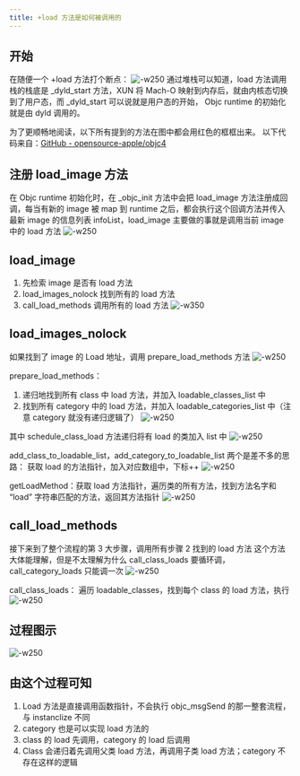 ```yaml
---
title: +load 方法是如何被调用的
---
```


## 开始

在随便一个 +load 方法打个断点：
![-w250](https://res.cloudinary.com/dp1pheuq7/image/upload/v1594052797/load_%E6%96%B9%E6%B3%95%E6%98%AF%E5%A6%82%E4%BD%95%E8%A2%AB%E8%B0%83%E7%94%A8%E7%9A%841_x6uyhn.png)
通过堆栈可以知道，load 方法调用栈的栈底是 _dyld_start 方法，XUN 将 Mach-O 映射到内存后，就由内核态切换到了用户态，而 _dyld_start 可以说就是用户态的开始， Objc runtime 的初始化就是由 dyld 调用的。

为了更顺畅地阅读，以下所有提到的方法在图中都会用红色的框框出来。
以下代码来自：[GitHub - opensource-apple/objc4](https://github.com/opensource-apple/objc4)

## 注册 load_image 方法
在 Objc runtime 初始化时，在 _objc_init 方法中会把 load_image 方法注册成回调，每当有新的 image 被 map 到 runtime 之后，都会执行这个回调方法并传入最新 image 的信息列表 infoList，load_image 主要做的事就是调用当前 image 中的 load 方法
![-w250](https://res.cloudinary.com/dp1pheuq7/image/upload/v1594052858/load_%E6%96%B9%E6%B3%95%E6%98%AF%E5%A6%82%E4%BD%95%E8%A2%AB%E8%B0%83%E7%94%A8%E7%9A%842_czzten.png)

## load_image
1. 先检索 image 是否有 load 方法
2. load_images_nolock 找到所有的 load 方法
3. call_load_methods 调用所有的 load 方法 
![-w350](https://res.cloudinary.com/dp1pheuq7/image/upload/v1594052982/load_%E6%96%B9%E6%B3%95%E6%98%AF%E5%A6%82%E4%BD%95%E8%A2%AB%E8%B0%83%E7%94%A8%E7%9A%843_sqd5fz.png)

## load_images_nolock
如果找到了 image 的 Load 地址，调用 prepare_load_methods 方法
![-w250](https://res.cloudinary.com/dp1pheuq7/image/upload/v1594053043/load_images_nolock_hjcrni.png)

prepare_load_methods：
1. 递归地找到所有 class 中 load 方法，并加入 loadable_classes_list 中
2. 找到所有 category 中的 load 方法，并加入 loadable_categories_list 中（注意 category 就没有递归逻辑了）
![-w250](https://res.cloudinary.com/dp1pheuq7/image/upload/v1594053106/prepare_load_methods_mz9nu0.png)

其中 schedule_class_load 方法递归将有 load 的类加入 list 中
![-w250](https://res.cloudinary.com/dp1pheuq7/image/upload/v1594053251/schedule_class_load_ojufnu.png)

add_class_to_loadable_list，add_category_to_loadable_list 两个是差不多的思路：
获取 load 的方法指针，加入对应数组中，下标++
![-w250](https://res.cloudinary.com/dp1pheuq7/image/upload/v1594053368/add_class_to_loadable_list_wu4kcc.png)

getLoadMethod：获取 load 方法指针，遍历类的所有方法，找到方法名字和 “load” 字符串匹配的方法，返回其方法指针
![-w250](https://res.cloudinary.com/dp1pheuq7/image/upload/v1594053411/getLoadMethod_otj0am.png)

## call_load_methods
接下来到了整个流程的第 3 大步骤，调用所有步骤 2 找到的 load 方法
这个方法大体能理解，但是不太理解为什么 call_class_loads 要循环调，call_category_loads 只能调一次
![-w250](https://res.cloudinary.com/dp1pheuq7/image/upload/v1594053471/call_load_methods_nyogo0.png)

call_class_loads：
遍历 loadable_classes，找到每个 class 的 load 方法，执行
![-w250](https://res.cloudinary.com/dp1pheuq7/image/upload/v1594053533/call_class_loads_dpboah.png)

## 过程图示
![-w250](https://res.cloudinary.com/dp1pheuq7/image/upload/v1594053568/load_%E6%96%B9%E6%B3%95%E6%98%AF%E5%A6%82%E4%BD%95%E8%A2%AB%E8%B0%83%E7%94%A8%E7%9A%84%E6%B5%81%E7%A8%8B%E5%9B%BE_dtkypk.png)

## 由这个过程可知
1. Load 方法是直接调用函数指针，不会执行 objc_msgSend 的那一整套流程，与 instanclize 不同
2. category  也是可以实现 load 方法的
3. class 的 load 先调用，category 的 load 后调用
4. Class 会递归着先调用父类 load 方法，再调用子类 load 方法；category 不存在这样的逻辑
